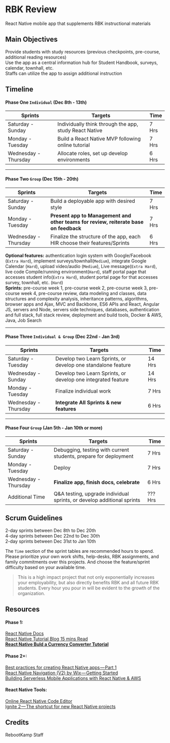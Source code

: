 # RBK Review

React Native mobile app that supplements RBK instructional materials

## Main Objectives

Provide students with study resources (previous checkpoints, pre-course, additional reading resources)   
Use the app as a central information hub for Student Handbook, surveys, calendar, townhall, etc.  
Staffs can utilize the app to assign additional instruction   

## Timeline

#### Phase One `Individual` (Dec 8th - 13th)

Sprints | Targets | Time
--- | --- | ---
Saturday - Sunday | Individually think through the app, study React Native  | 7 Hrs 
Monday - Tuesday | Build a React Native MVP following online tutorial   |  7 Hrs 
Wednesday - Thursday |   Allocate roles, set up develop environments   |  6 Hrs 

---
#### Phase Two `Group` (Dec 15th - 20th)

Sprints | Targets | Time
--- | --- | ---
Saturday - Sunday | Build a deployable app with desired style | 7 Hrs 
Monday - Tuesday |  **Present app to Management and other teams for review, reiterate base on feedback**  |  7 Hrs 
Wednesday - Thursday |   Finalize the structure of the app, each HIR choose their features/Sprints   |  6 Hrs 

**Optional features:** authentication login system with Google/Facebook (`Extra Hard`), implement surveys/townhall(`Medium`), integrate Google Calendar (`Hard`), upload video/audio (`Medium`), Live message(`Extra Hard`), live code Compile/running environment(`Hard`), staff portal page that accesses student info(`Extra Hard`), student portal page for that accesses survey, townhall, etc. (`Hard`)   
**Sprints:** pre-course week 1, pre-course week 2, pre-course week 3, pre-course week 4, pre-course review, data modeling and classes, data structures and complexity analysis, inheritance patterns, algorithms, browser apps and Ajax, MVC and Backbone, ES6 APIs and React, Angular JS, servers and Node, servers side techniques, databases, authentication and full stack, full stack review, deployment and build tools, Docker & AWS, Java, Job Search

---
#### Phase Three `Individual & Group` (Dec 22nd - Jan 3rd)

Sprints | Targets | Time
--- | --- | ---
Saturday - Tuesday |  Develop two Learn Sprints, or develop one standalone feature | 14 Hrs 
Wednesday - Sunday | Develop two Learn Sprints, or develop one integrated feature  |  14 Hrs 
Monday - Tuesday |   Finalize individual work   |  7 Hrs 
Wednesday - Thursday |   **Integrate All Sprints & new features** |  6 Hrs 

---
#### Phase Four `Group` (Jan 5th - Jan 10th or more)

Sprints | Targets | Time
--- | --- | ---
Saturday - Sunday  |   Debugging, testing with current students, prepare for deployment   |  7 Hrs
Monday - Tuesday |   Deploy  |  7 Hrs
Wednesday - Thursday | **Finalize app, finish docs, celebrate** | 6 Hrs
Additional Time | Q&A testing, upgrade individual sprints, or develop additional sprints | ??? Hrs


## Scrum Guidelines
2-day sprints between Dec 8th to Dec 20th  
4-day sprints between Dec 22nd to Dec 30th  
2-day sprints between Dec 31st to Jan 10th  

The `Time` section of the sprint tables are recommended hours to spend.   
Please prioritize your own work shifts, help-desks, RBK assignments, and family commitments over this projects. And choose the feature/sprint difficulty based on your available time.   

> This is a high impact project that not only exponentially increases your employability, but also directly benefits RBK and all future RBK students. Every hour you pour in will be evident to the growth of the organization.


## Resources
#### Phase 1:
[React Native Docs](https://facebook.github.io/react-native/docs/getting-started)  
[React Native Tutorial Blog 15 mins Read](https://www.toptal.com/react-native/cold-dive-into-react-native-a-beginners-tutorial)  
[**React Native Buld a Currency Converter Tutorial**](https://learn.handlebarlabs.com/courses/175915/lectures/2643143)  

#### Phase 2+:
[Best practices for creating React Native apps — Part 1](https://medium.com/react-native-training/best-practices-for-creating-react-native-apps-part-1-66311c746df3)  
[React Native Navigation (V2) by Wix — Getting Started](https://medium.com/react-native-training/react-native-navigation-v2-by-wix-getting-started-7d647e944132)  
[Building Serverless Mobile Applications with React Native & AWS](https://medium.com/react-native-training/building-serverless-mobile-applications-with-react-native-aws-740ecf719fce)  

#### React Native Tools:  
[Online React Native Code Editor](https://snack.expo.io/)  
[Ignite 2 — The shortcut for new React Native projects](https://medium.com/react-native-training/ignite-2-the-shortcut-for-new-react-native-projects-b62376da6c5d)  


## Credits

RebootKamp Staff
